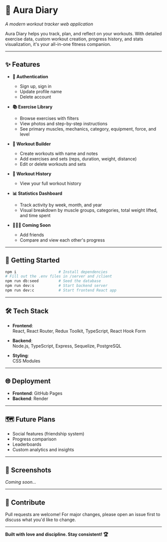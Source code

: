 # 💪 Aura Diary

*A modern workout tracker web application*

Aura Diary helps you track, plan, and reflect on your workouts. With detailed exercise data, custom workout creation, progress history, and stats visualization, it's your all-in-one fitness companion.

---

## ✨ Features

- **🔐 Authentication**
  - Sign up, sign in
  - Update profile name
  - Delete account

- **📚 Exercise Library**
  - Browse exercises with filters
  - View photos and step-by-step instructions
  - See primary muscles, mechanics, category, equipment, force, and level

- **📝 Workout Builder**
  - Create workouts with name and notes
  - Add exercises and sets (reps, duration, weight, distance)
  - Edit or delete workouts and sets

- **📅 Workout History**
  - View your full workout history

- **📊 Statistics Dashboard**
  - Track activity by week, month, and year
  - Visual breakdown by muscle groups, categories, total weight lifted, and time spent

- **🧑‍🤝‍🧑 Coming Soon**
  - Add friends
  - Compare and view each other's progress

---

## 🚀 Getting Started

```bash
npm i                   # Install dependencies
# Fill out the .env files in /server and /client
npm run db:seed         # Seed the database
npm run dev:s           # Start backend server
npm run dev:c           # Start frontend React app
```

---

## 🛠️ Tech Stack

- **Frontend**:  
  React, React Router, Redux Toolkit, TypeScript, React Hook Form

- **Backend**:  
  Node.js, TypeScript, Express, Sequelize, PostgreSQL

- **Styling**:  
  CSS Modules

---

## 🌐 Deployment

- **Frontend**: GitHub Pages  
- **Backend**: Render

---

## 🗺️ Future Plans

- Social features (friendship system)
- Progress comparison
- Leaderboards
- Custom analytics and insights

---

## 📸 Screenshots

*Coming soon...*

---

## 🧠 Contribute

Pull requests are welcome! For major changes, please open an issue first to discuss what you'd like to change.

---

**Built with love and discipline. Stay consistent! 🏆**
